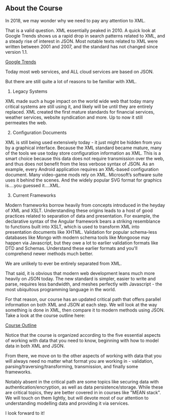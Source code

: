 ## About the Course

In 2018, we may wonder why we need to pay any attention to XML.

That is a valid question. XML essentially peaked in 2010. A quick look at Google Trends shows us a rapid drop in search patterns related to XML, and a steady rise of interest in JSON. Most notable texts related to XML were written between 2001 and 2007, and the standard has not changed since version 1.1.

[Google Trends](https://trends.google.com/trends/explore?date=all&geo=US&q=%2Fm%2F08745,%2Fm%2F05cntt)

Today most web services, and ALL cloud services are based on JSON.

But there are still quite a lot of reasons to be familiar with XML.

1. Legacy Systems

XML made such a huge impact on the world wide web that today many critical systems are still using it, and likely will be until they are entirely replaced. XML created the first mature standards for financial services, weather services, website syndication and more. Up to now it still permeates the web.

2. Configuration Documents

XML is still being used extensively today - it just might be hidden from you by a graphical interface. Because the XML standard became mature, many of the tools we use today store configuration information as XML. This is a smart choice because this data does not require transmission over the web, and thus does not benefit from the less verbose syntax of JSON. As an example, every Android application requires an XML-based configuration document. Many video-game mods rely on XML. Microsoft’s software suite uses it behind the scenes. And the widely popular SVG format for graphics is....you guessed it....XML.

3. Current Frameworks

Modern frameworks borrow heavily from concepts introduced in the heyday of XML and XSLT. Understanding these origins leads to a host of good practices related to separation of data and presentation. For example, the declarative syntax of the Angular framework bears a striking resemblance to functions built into XSLT, which is used to transform XML into presentation documents like XHTML. Validation for popular schema-less databases like Mongo with modern schema tools like Mongoose may happen via Javascript, but they owe a lot to earlier validation formats like DTD and Schemas. Understand these earlier formats and you'll comprehend newer methods much better.

We are unlikely to ever be entirely separated from XML.

That said, it is obvious that modern web development leans much more heavily on JSON today. The new standard is simpler, easier to write and parse, requires less bandwidth, and meshes perfectly with Javascript - the most ubiquitous programming language in the world.

For that reason, our course has an updated critical path that offers parallel information on both XML and JSON at each step. We will look at the way something is done in XML, then compare it to modern methods using JSON. Take a look at the course outline here:

[Course Outline](https://learn.humber.ca/bbcswebdav/pid-185725-dt-blog-rid-36587845_1/courses/3564.201870/XML-CriticalPath%20-%20Sheet1.pdf)

Notice that the course is organized according to the five essential aspects of working with data that you need to know, beginning with how to model data in both XML and JSON.

From there, we move on to the other aspects of working with data that you will always need no matter what format you are working in - validation, parsing/traversing/transforming, transmission, and finally some frameworks.

Notably absent in the critical path are some topics like securing data with authentication/encryption, as well as data persistence/storage. While these are critical topics, they are better covered in in courses like "MEAN stack". We will touch on them lightly, but will devote most of our attention to understanding modelling data and providing it via services.

I look forward to it!
